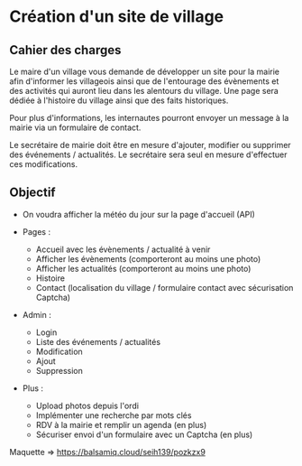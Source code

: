 # Création d'un site de village

## Cahier des charges

Le maire d'un village vous demande de développer un site pour la mairie afin d'informer les villageois ainsi que de l'entourage des évènements et des activités qui auront lieu dans les alentours du village. Une page sera dédiée à l'histoire du village ainsi que des faits historiques.

Pour plus d'informations, les internautes pourront envoyer un message à la mairie via un formulaire de contact.

Le secrétaire de mairie doit être en mesure d'ajouter, modifier ou supprimer des événements / actualités. Le secrétaire sera seul en mesure d'effectuer ces modifications.

## Objectif 

- On voudra afficher la météo du jour sur la page d'accueil (API)

- Pages : 
    - Accueil avec les évènements / actualité à venir
    - Afficher les évènements (comporteront au moins une photo)
    - Afficher les actualités (comporteront au moins une photo)
    - Histoire
    - Contact (localisation du village / formulaire contact avec sécurisation Captcha)

- Admin :
    - Login 
    - Liste des événements / actualités
    - Modification 
    - Ajout 
    - Suppression

- Plus : 
    - Upload photos depuis l'ordi
    - Implémenter une recherche par mots clés
    - RDV à la mairie et remplir un agenda (en plus)
    - Sécuriser envoi d'un formulaire avec un Captcha (en plus)

Maquette => https://balsamiq.cloud/seih139/pozkzx9